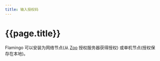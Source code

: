 ```yaml
---
title: 输入授权码
---
```


<!-- This page is not used at this time.  We will see if we need it in the future. -->

# {{page.title}}
Flamingo 可以安装为网络节点(从 [Zoo](http://www.rhino3d.com/zoo.htm) 授权服务器获得授权) 或单机节点(授权保存在本地)。
